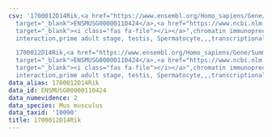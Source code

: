 ```yaml
---
csv: '1700012D14Rik,<a href="https://www.ensembl.org/Homo_sapiens/Gene/Summary?db=core;g=ENSMUSG00000110424"
  target="_blank">ENSMUSG00000110424</a>,<a href="https://www.ncbi.nlm.nih.gov/pubmed/25450459"
  target="_blank"><i class="fas fa-file"></i></a>",chromatin immunoprecipitation assay,direct
  interaction,prime adult stage, testis, Spermatocyte,,,transcriptional regulation,

  1700012D14Rik,<a href="https://www.ensembl.org/Homo_sapiens/Gene/Summary?db=core;g=ENSMUSG00000110424"
  target="_blank">ENSMUSG00000110424</a>,<a href="https://www.ncbi.nlm.nih.gov/pubmed/25450459"
  target="_blank"><i class="fas fa-file"></i></a>",chromatin immunoprecipitation assay,direct
  interaction,prime adult stage, testis, Spermatocyte,,,transcriptional regulation,'
data_alias: 1700012D14Rik
data_id: ENSMUSG00000110424
data_numevidence: 2
data_species: Mus musculus
data_taxid: '10090'
title: 1700012D14Rik
---
```

